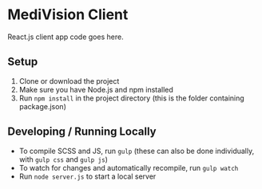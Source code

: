 # MediVision Client

React.js client app code goes here.

## Setup

1. Clone or download the project
2. Make sure you have Node.js and npm installed
3. Run `npm install` in the project directory (this is the folder containing package.json)

## Developing / Running Locally

- To compile SCSS and JS, run `gulp` (these can also be done individually, with `gulp css` and `gulp js`)
- To watch for changes and automatically recompile, run `gulp watch`
- Run `node server.js` to start a local server
